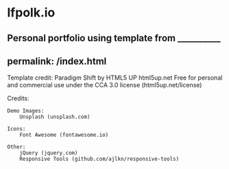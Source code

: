 # lfpolk.io
Personal portfolio using template from __________
---
permalink: /index.html
---

Template credit:
Paradigm Shift by HTML5 UP
html5up.net
Free for personal and commercial use under the CCA 3.0 license (html5up.net/license)

Credits:

	Demo Images:
		Unsplash (unsplash.com)

	Icons:
		Font Awesome (fontawesome.io)

	Other:
		jQuery (jquery.com)
		Responsive Tools (github.com/ajlkn/responsive-tools)
